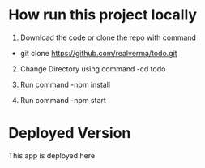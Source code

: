 # How run this project locally

1. Download the code or clone the repo with command 
- git clone https://github.com/realverma/todo.git

2. Change Directory using command
-cd todo

3. Run command
-npm install

4. Run command
-npm start

# Deployed Version

This app is deployed here 